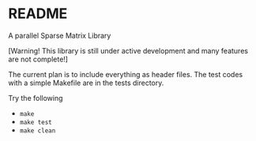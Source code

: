 # README #

A parallel Sparse Matrix Library

[Warning! This library is still under active development and many features are not complete!]

The current plan is to include everything as header files.
The test codes with a simple Makefile are in the tests directory. 

Try the following
- `make`
- `make test`
- `make clean`




